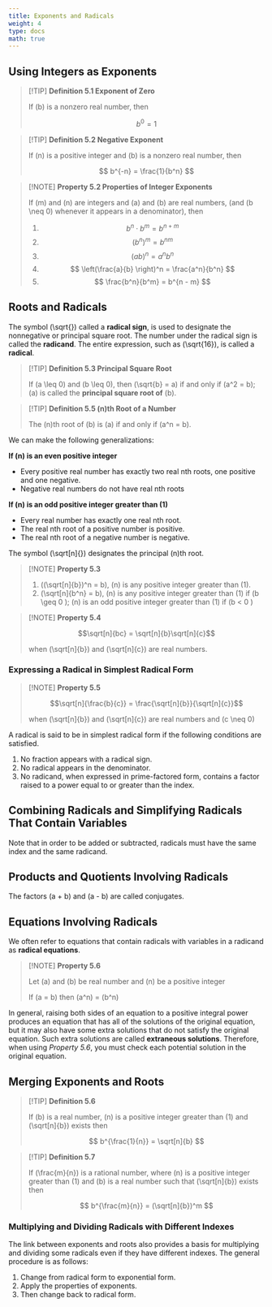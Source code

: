 ```yaml
---
title: Exponents and Radicals
weight: 4
type: docs
math: true
---
```


## Using Integers as Exponents

> [!TIP] **Definition 5.1 Exponent of Zero**
>
> If \(b\) is a nonzero real number, then
>
> $$ b^0 = 1 $$

> [!TIP] **Definition 5.2 Negative Exponent**
>
> If \(n\) is a positive integer and \(b\) is a nonzero real number, then
>
> $$ b^{-n} = \frac{1}{b^n} $$

> [!NOTE] **Property 5.2 Properties of Integer Exponents**
>
> If \(m\) and \(n\) are integers and \(a\) and \(b\) are real numbers, (and \(b \neq 0\) whenever it appears in a denominator), then
>
> 1. $$ b^n \cdot b^m = b^{n + m}$$
> 2. $$ (b^n)^m = b^{nm} $$
> 3. $$ (ab)^n = a^n b^n $$
> 4. $$ \left(\frac{a}{b} \right)^n = \frac{a^n}{b^n} $$
> 5. $$ \frac{b^n}{b^m} = b^{n - m} $$

## Roots and Radicals

The symbol \(\sqrt{}\) called a **radical sign**, is used to designate the nonnegative or principal square root. The number under the radical sign is called the **radicand**. The entire expression, such as \(\sqrt{16}\), is called a **radical**.

> [!TIP] **Definition 5.3 Principal Square Root**
>
> If \(a \leq 0\) and \(b \leq 0\), then \(\sqrt{b} = a\) if and only if \(a^2 = b\); \(a\) is called the **principal square root of** \(b\).

> [!TIP] **Definition 5.5 \(n\)th Root of a Number**
>
> The \(n\)th root of \(b\) is \(a\) if and only if \(a^n = b\).

We can make the following generalizations:

**If \(n\) is an even positive integer**

- Every positive real number has exactly two real nth roots, one positive and one negative.
- Negative real numbers do not have real nth roots

**If \(n\) is an odd positive integer greater than \(1\)**

- Every real number has exactly one real nth root.
- The real nth root of a positive number is positive.
- The real nth root of a negative number is negative.

The symbol \(\sqrt[n]{}\) designates the principal \(n\)th root.

> [!NOTE] **Property 5.3**
>
> 1. \((\sqrt[n]{b})^n = b\), \(n\) is any positive integer greater than \(1\).
> 2. \(\sqrt[n]{b^n} = b\), \(n\) is any positive integer greater than \(1\) if \(b \geq 0 \); \(n\) is an odd positive integer greater than \(1\) if \(b < 0 \)

> [!NOTE] **Property 5.4**
>
> $$\sqrt[n]{bc} = \sqrt[n]{b}\sqrt[n]{c}$$
>
> when \(\sqrt[n]{b}\) and \(\sqrt[n]{c}\) are real numbers.

### Expressing a Radical in Simplest Radical Form

> [!NOTE] **Property 5.5**
>
> $$\sqrt[n]{\frac{b}{c}} = \frac{\sqrt[n]{b}}{\sqrt[n]{c}}$$
>
> when \(\sqrt[n]{b}\) and \(\sqrt[n]{c}\) are real numbers and \(c \neq 0\)

A radical is said to be in simplest radical form if the following conditions are satisfied.

1. No fraction appears with a radical sign.
2. No radical appears in the denominator.
3. No radicand, when expressed in prime-factored form, contains a factor raised to a power equal to or greater than the index.

## Combining Radicals and Simplifying Radicals That Contain Variables

Note that in order to be added or subtracted, radicals must have the same index and the same
radicand.

## Products and Quotients Involving Radicals

The factors \(a + b\) and \(a - b\) are called conjugates.

## Equations Involving Radicals

We often refer to equations that contain radicals with variables in a radicand as **radical equations**.

> [!NOTE] **Property 5.6**
>
> Let \(a\) and \(b\) be real number and \(n\) be a positive integer
>
> If \(a = b\) then \(a^n\) = \(b^n\)

In general, raising both sides of an equation to a positive integral power produces an equation that has all of the solutions of the original equation, but it may also have some extra solutions that do not satisfy the original equation. Such extra solutions are called **extraneous solutions**. Therefore, when using _Property 5.6_, you must check each potential solution in the original equation.

## Merging Exponents and Roots

> [!TIP] **Definition 5.6**
>
> If \(b\) is a real number, \(n\) is a positive integer greater than \(1\) and \(\sqrt[n]{b}\) exists then
>
> $$ b^{\frac{1}{n}} = \sqrt[n]{b} $$

> [!TIP] **Definition 5.7**
>
> If \(\frac{m}{n}\) is a rational number, where \(n\) is a positive integer greater than \(1\) and \(b\) is a real number such that \(\sqrt[n]{b}\) exists then
>
> $$ b^{\frac{m}{n}} = (\sqrt[n]{b})^m $$

### Multiplying and Dividing Radicals with Different Indexes

The link between exponents and roots also provides a basis for multiplying and dividing some radicals even if they have different indexes. The general procedure is as follows:

1. Change from radical form to exponential form.
2. Apply the properties of exponents.
3. Then change back to radical form.
